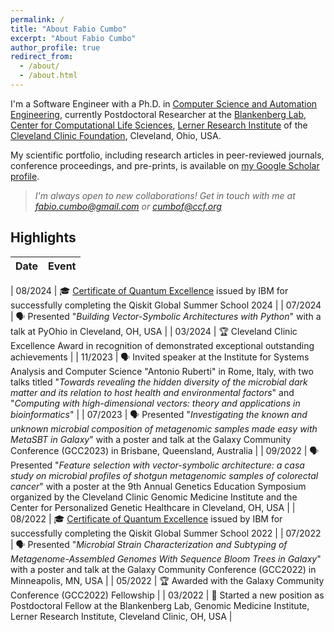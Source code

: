 ```yaml
---
permalink: /
title: "About Fabio Cumbo"
excerpt: "About Fabio Cumbo"
author_profile: true
redirect_from: 
  - /about/
  - /about.html
---
```


I'm a Software Engineer with a Ph.D. in [Computer Science and Automation Engineering](http://phd.dia.uniroma3.it/), currently Postdoctoral Researcher at the [Blankenberg Lab](https://www.lerner.ccf.org/computational-medicine/blankenberg/), [Center for Computational Life Sciences](https://my.clevelandclinic.org/research/computational-life-sciences), [Lerner Research Institute](https://www.lerner.ccf.org/) of the [Cleveland Clinic Foundation](https://my.clevelandclinic.org/), Cleveland, Ohio, USA.

My scientific portfolio, including research articles in peer-reviewed journals, conference proceedings, and pre-prints, is available on [my Google Scholar profile](https://scholar.google.com/citations?user=DJWJY7EAAAAJ&hl=en).

> _I'm always open to new collaborations! Get in touch with me at [fabio.cumbo@gmail.com](mailto:fabio.cumbo@gmail.com?subject=Collaboration) or [cumbof@ccf.org](mailto:cumbof@ccf.org?subject=Collaboration)_

## Highlights

| Date    | Event |
|:--------|:------|

| 08/2024 | 🎓 [Certificate of Quantum Excellence](https://www.credly.com/badges/262ea0c9-7277-4bf9-8b80-6b0a8bb0bb57/) issued by IBM for successfully completing the Qiskit Global Summer School 2024 |
| 07/2024 | 🗣️ Presented "_Building Vector-Symbolic Architectures with Python_" with a talk at PyOhio in Cleveland, OH, USA |
| 03/2024 | 🏆 Cleveland Clinic Excellence Award in recognition of demonstrated exceptional outstanding achievements |
| 11/2023 | 🗣️ Invited speaker at the Institute for Systems Analysis and Computer Science "Antonio Ruberti" in Rome, Italy, with two talks titled "_Towards revealing the hidden diversity of the microbial dark matter and its relation to host health and environmental factors_" and "_Computing with high-dimensional vectors: theory and applications in bioinformatics_" |
| 07/2023 | 🗣️ Presented "_Investigating the known and unknown microbial composition of metagenomic samples made easy with MetaSBT in Galaxy_" with a poster and talk at the Galaxy Community Conference (GCC2023) in Brisbane, Queensland, Australia |
| 09/2022 | 🗣️ Presented "_Feature selection with vector-symbolic architecture: a casa study on microbial profiles of shotgun metagenomic samples of colorectal cancer_" with a poster at the 9th Annual Genetics Education Symposium organized by the Cleveland Clinic Genomic Medicine Institute and the Center for Personalized Genetic Healthcare in Cleveland, OH, USA |
| 08/2022 | 🎓 [Certificate of Quantum Excellence](https://www.credly.com/badges/48c69cd5-8511-4942-9cc8-4e0a134bdeda/) issued by IBM for successfully completing the Qiskit Global Summer School 2022 |
| 07/2022 | 🗣️ Presented "_Microbial Strain Characterization and Subtyping of Metagenome-Assembled Genomes With Sequence Bloom Trees in Galaxy_" with a poster and talk at the Galaxy Community Conference (GCC2022) in Minneapolis, MN, USA |
| 05/2022 | 🏆 Awarded with the Galaxy Community Conference (GCC2022) Fellowship |
| 03/2022 | 🌱 Started a new position as Postdoctoral Fellow at the Blankenberg Lab, Genomic Medicine Institute, Lerner Research Institute, Cleveland Clinic, OH, USA |
